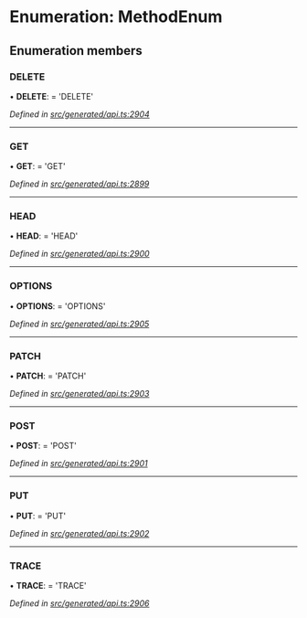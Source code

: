 # Enumeration: MethodEnum

## Enumeration members

###  DELETE

• **DELETE**: =  <any>'DELETE'

*Defined in [src/generated/api.ts:2904](https://github.com/mailslurp/mailslurp-client-ts-js/blob/9736ebe/src/generated/api.ts#L2904)*

___

###  GET

• **GET**: =  <any>'GET'

*Defined in [src/generated/api.ts:2899](https://github.com/mailslurp/mailslurp-client-ts-js/blob/9736ebe/src/generated/api.ts#L2899)*

___

###  HEAD

• **HEAD**: =  <any>'HEAD'

*Defined in [src/generated/api.ts:2900](https://github.com/mailslurp/mailslurp-client-ts-js/blob/9736ebe/src/generated/api.ts#L2900)*

___

###  OPTIONS

• **OPTIONS**: =  <any>'OPTIONS'

*Defined in [src/generated/api.ts:2905](https://github.com/mailslurp/mailslurp-client-ts-js/blob/9736ebe/src/generated/api.ts#L2905)*

___

###  PATCH

• **PATCH**: =  <any>'PATCH'

*Defined in [src/generated/api.ts:2903](https://github.com/mailslurp/mailslurp-client-ts-js/blob/9736ebe/src/generated/api.ts#L2903)*

___

###  POST

• **POST**: =  <any>'POST'

*Defined in [src/generated/api.ts:2901](https://github.com/mailslurp/mailslurp-client-ts-js/blob/9736ebe/src/generated/api.ts#L2901)*

___

###  PUT

• **PUT**: =  <any>'PUT'

*Defined in [src/generated/api.ts:2902](https://github.com/mailslurp/mailslurp-client-ts-js/blob/9736ebe/src/generated/api.ts#L2902)*

___

###  TRACE

• **TRACE**: =  <any>'TRACE'

*Defined in [src/generated/api.ts:2906](https://github.com/mailslurp/mailslurp-client-ts-js/blob/9736ebe/src/generated/api.ts#L2906)*
